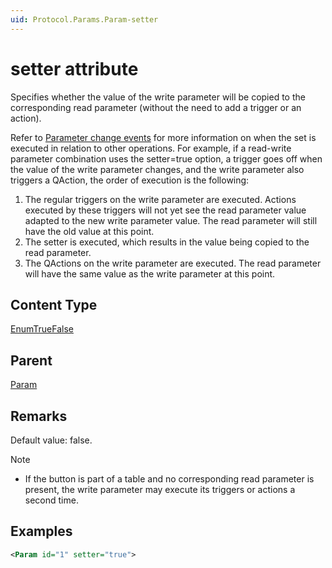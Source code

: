 ```yaml
---
uid: Protocol.Params.Param-setter
---
```


# setter attribute

Specifies whether the value of the write parameter will be copied to the corresponding read parameter (without the need to add a trigger or an action).

Refer to [Parameter change events](xref:LogicParameters#parameter-change-events) for more information on when the set is executed in relation to other operations. For example, if a read-write parameter combination uses the setter=true option, a trigger goes off when the value of the write parameter changes, and the write parameter also triggers a QAction, the order of execution is the following:

1. The regular triggers on the write parameter are executed. Actions executed by these triggers will not yet see the read parameter value adapted to the new write parameter value. The read parameter will still have the old value at this point.
1. The setter is executed, which results in the value being copied to the read parameter.
1. The QActions on the write parameter are executed. The read parameter will have the same value as the write parameter at this point.

## Content Type

[EnumTrueFalse](xref:Protocol-EnumTrueFalse)

## Parent

[Param](xref:Protocol.Params.Param)

## Remarks

Default value: false.

> [!NOTE]
>
> - If the button is part of a table and no corresponding read parameter is present, the write parameter may execute its triggers or actions a second time.

## Examples

```xml
<Param id="1" setter="true">
```
